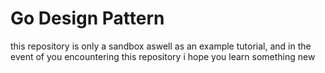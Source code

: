 # Go Design Pattern

this repository is only a sandbox aswell as an example tutorial, and in the event of you encountering this repository i hope you learn something new